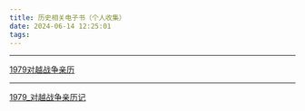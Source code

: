 ```yaml
---
title: 历史相关电子书（个人收集）
date: 2024-06-14 12:25:01
tags:
---
```


----

[1979对越战争亲历](/pdfs/1979对越战争亲历.pdf)

----

[1979_对越战争亲历记](/pdfs/1979_对越战争亲历记.pdf)
